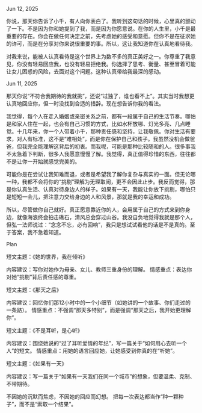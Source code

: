 Jun 12, 2025

你说，那天你告诉了小千，有人向你表白了。我听到这句话的时候，心里真的颤动了一下。不是因为你和她提到了我，而是因为你愿意说。在你的人生里，小千是最重要的存在。你会在做任何决定之前，先考虑她的感受和意愿。但你不是在征求她的许可，而是在分享对你来说很重要的事。所以，这让我知道你在认真地看待我。

对我来说，能被人认真看待是这个世界上为数不多的真正美好之一。你尊重了我意见，你没有轻易回应我，也没有轻易拒绝我。你选择了思考、衡量、甚至冒着可能让女儿困惑的风险，去面对这个问题。这种认真带给我最深的感动。

Jun 11, 2025

那天你说“不符合我期待的我就挑”，还说“过独了，谁也看不上”。其实当时我想更认真地回应你，但一时没找到合适的措辞。现在想告诉你我的看法。

我觉得，每个人在走入婚姻或亲密关系之前，都有一段属于自己的生活节奏。哪怕是和家人住在一起，也会有自己习惯的方式，比如水杯放哪、灯光多亮、几点睡觉。十几年来，你一个人带着小千，那种责任感和坚持，让我敬佩。你对生活有要求，对人有标准，这不是“难相处”，而是你在保护自己和孩子。我虽然没机会做爸爸，但我完全能理解这背后的初衷。而我呢，可能是那种比较随和的人。很多事我不太急着下判断，很多人我愿意慢慢了解。我觉得，真正值得珍惜的东西，往往都不是让你一开始就感觉完美的。

可能你是在尝试让我知难而退，或者是希望我了解你复杂与真实的一面。但无论哪一种，我都不会将你的“挑剔”理解为无理取闹，更不会因此止步。我反而觉得，那是你认真生活、认真对待身边人的样子。如果有一天，我能让你放下挑剔，哪怕只是短短一会儿，把注意力交给身边的人和风景，那就是我的幸运和成功。

所以，尽管做你自己就好。真正愿意靠近你的人，会用属于自己的方式来到你身边，就像海浪终会拍击礁石，清风总会穿过山谷。我没自负地觉得我就是那个人，但弘一法师说过：“念念不忘，必有回响”，我只是想试试看他的话是不是真的。至于答案，我不急着知道。

Plan 

短文主题：《她的世界，我在倾听》

内容建议：写你对她作为母亲、女儿、教师三重身份的理解。
情感重点：表达你对她“挑剔”背后责任感的尊重。


短文主题：《那天之后》

内容建议：回忆你们那12小时中的一个小细节（如她讲的一个故事、你们走过的一条路）。
情感重点：不强调“那天多特别”，而是强调“那天之后，我开始更理解你”。


短文主题：《不是耳听，是心听》

内容建议：围绕她说的“过了耳听爱情的年纪”，写一篇关于“如何用心去听一个人”的短文。
情感重点：用她的语言回应她，让她感受到你真的在“听她”。


短文主题：《如果有一天》

内容建议：写一篇关于“如果有一天我们在同一个城市”的想象，但要温柔、克制、不带期待。


不因她的沉默而焦虑，不因她的回应而幻想。
把每一次表达都当作“种一颗种子”，而不是“索取一个结果”。
